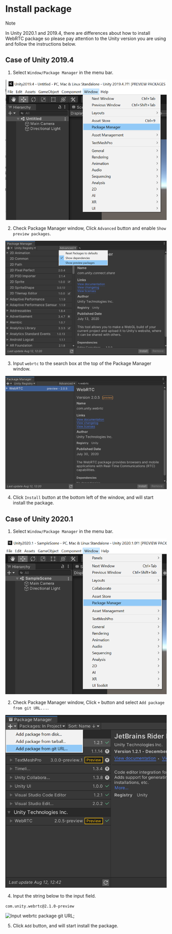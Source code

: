 # Install package

> [!NOTE]
> In Unity 2020.1 and 2019.4, there are differences about how to install WebRTC package so please pay attention to the Unity version you are using and follow the instructions below.

## Case of Unity 2019.4

1. Select `Window/Package Manager` in the menu bar.

![Install Package Manager from menu bar](../images/install_select_packman_menu_unity2019.png)

2. Check Package Manager window, Click `Advanced` button and enable `Show preview packages`.

![Select show preview packages on advanced options](../images/install_select_show_preview_packages.png)

3. Input `webrtc` to the search box at the top of the Package Manager window.

![Search webrtc package](../images/install_search_webrtc_package.png)

4. Click `Install` button at the bottom left of the window, and will start install the package.

## Case of Unity 2020.1

1. Select `Window/Package Manager` in the menu bar.

![Install Package Manager from menu bar](../images/install_select_packman_menu_unity2020.png)

2. Check Package Manager window, Click `+` button and select `Add package from git URL...`.

![Select add package from git url](../images/install_select_add_package_from_git_url.png)

4. Input the string below to the input field.

```com.unity.webrtc@2.1.0-preview```

![Input webrtc package git URL](../images/install_input_webrtc_git_url.png);

5. Click `Add` button, and will start install the package.
